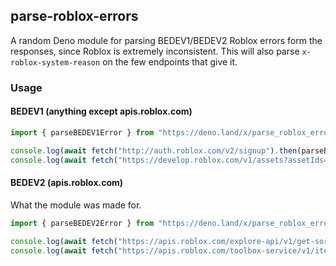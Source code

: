 ## parse-roblox-errors
A random Deno module for parsing BEDEV1/BEDEV2 Roblox errors form the responses, since Roblox is extremely inconsistent. This will also parse `x-roblox-system-reason` on the few endpoints that give it.

### Usage
#### BEDEV1 (anything except apis.roblox.com)
```typescript
import { parseBEDEV1Error } from "https://deno.land/x/parse_roblox_errors@1.0.2/mod.ts";

console.log(await fetch("http://auth.roblox.com/v2/signup").then(parseBEDEV1Error));
console.log(await fetch("https://develop.roblox.com/v1/assets?assetIds=1818").then(parseBEDEV1Error));
```

#### BEDEV2 (apis.roblox.com)
What the module was made for.
```typescript
import { parseBEDEV2Error } from "https://deno.land/x/parse_roblox_errors@1.0.2/mod.ts";

console.log(await fetch("https://apis.roblox.com/explore-api/v1/get-sort-content").then(parseBEDEV2Error));
console.log(await fetch("https://apis.roblox.com/toolbox-service/v1/items/details").then(parseBEDEV2Error));
```